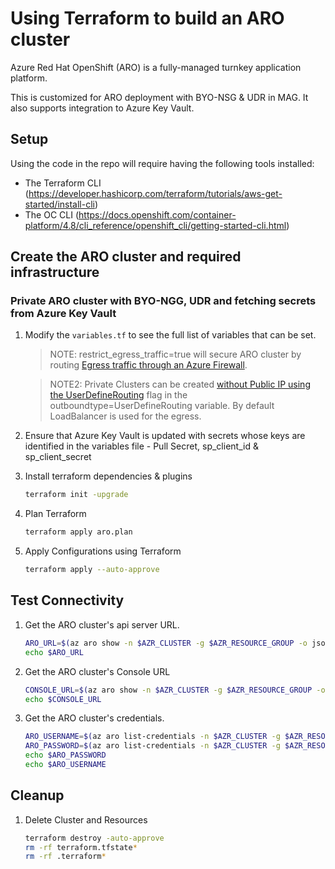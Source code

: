 # Using Terraform to build an ARO cluster

Azure Red Hat OpenShift (ARO) is a fully-managed turnkey application platform.

This is customized for ARO deployment with BYO-NSG & UDR in MAG. It also supports integration to Azure Key Vault.

## Setup

Using the code in the repo will require having the following tools installed:

- The Terraform CLI (https://developer.hashicorp.com/terraform/tutorials/aws-get-started/install-cli)
- The OC CLI (https://docs.openshift.com/container-platform/4.8/cli_reference/openshift_cli/getting-started-cli.html)

## Create the ARO cluster and required infrastructure

### Private ARO cluster with BYO-NGG, UDR and fetching secrets from Azure Key Vault

1. Modify the `variables.tf` to see the full list of variables that can be set.


   >NOTE: restrict_egress_traffic=true will secure ARO cluster by routing [Egress traffic through an Azure Firewall](https://learn.microsoft.com/en-us/azure/openshift/howto-restrict-egress).

   >NOTE2: Private Clusters can be created [without Public IP using the UserDefineRouting](https://learn.microsoft.com/en-us/azure/openshift/howto-create-private-cluster-4x#create-a-private-cluster-without-a-public-ip-address) flag in the outboundtype=UserDefineRouting variable. By default LoadBalancer is used for the egress.

2. Ensure that Azure Key Vault is updated with secrets whose keys are identified in the variables file - Pull Secret, sp_client_id & sp_client_secret

3. Install terraform dependencies & plugins
    ```bash
    terraform init -upgrade
    ```

4. Plan Terraform

   ```bash
   terraform apply aro.plan
   ```

5. Apply Configurations using Terraform

   ```bash
   terraform apply --auto-approve
   ```
## Test Connectivity

1. Get the ARO cluster's api server URL.

   ```bash
   ARO_URL=$(az aro show -n $AZR_CLUSTER -g $AZR_RESOURCE_GROUP -o json | jq -r '.apiserverProfile.url')
   echo $ARO_URL
   ```

1. Get the ARO cluster's Console URL

   ```bash
   CONSOLE_URL=$(az aro show -n $AZR_CLUSTER -g $AZR_RESOURCE_GROUP -o json | jq -r '.consoleProfile.url')
   echo $CONSOLE_URL
   ```

1. Get the ARO cluster's credentials.

   ```bash
   ARO_USERNAME=$(az aro list-credentials -n $AZR_CLUSTER -g $AZR_RESOURCE_GROUP -o json | jq -r '.kubeadminUsername')
   ARO_PASSWORD=$(az aro list-credentials -n $AZR_CLUSTER -g $AZR_RESOURCE_GROUP -o json | jq -r '.kubeadminPassword')
   echo $ARO_PASSWORD
   echo $ARO_USERNAME
   ```

## Cleanup

1. Delete Cluster and Resources

    ```bash
    terraform destroy -auto-approve
    rm -rf terraform.tfstate*
	rm -rf .terraform*
    ```
